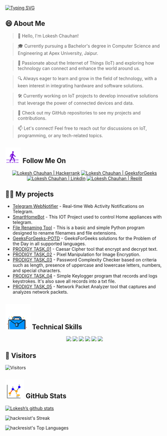 [![Typing SVG](https://readme-typing-svg.demolab.com?font=Fira+Code&pause=1000&color=6172FF&center=true&vCenter=true&random=false&width=835&lines=%F0%9F%91%8BHello+Visitors.+Welcome+Here!%F0%9F%91%8B;+%F0%9F%9A%80+Let's+create+greatness+together!+%F0%9F%9A%80;%E2%9C%A8in+the+world+of+technology+and+beyond.+%E2%9C%A8)](https://git.io/typing-svg)

## 😄 About Me
> 👋 Hello, I'm Lokesh Chauhan!

> 🎓 Currently pursuing a Bachelor's degree in Computer Science and Engineering at Apex University, Jaipur.

> 🌟 Passionate about the Internet of Things (IoT) and exploring how technology can connect and enhance the world around us.

> 🔍 Always eager to learn and grow in the field of technology, with a keen interest in integrating hardware and software solutions.

> 🛠 Currently working on IoT projects to develop innovative solutions that leverage the power of connected devices and data.

> 🔭 Check out my GitHub repositories to see my projects and contributions.

>  📫 Let's connect! Feel free to reach out for discussions on IoT, programming, or any tech-related topics.
<!--
<p align="center">
  <a href="https://www.linkedin.com/in/lokeshchauhanapex/"><img src="https://img.shields.io/badge/Linkedin-10000?style=plastic&logo=LinkedIn&logoColor=FFFFFF&labelColor=2A79D7&color=2A79D7" alt="Lokesh Chauhan  | Linkdin"/></a>
  -->
  
## ![Follow Me](/icon/follow.svg) Follow Me On 
<p>
<p align="center">
    <a href="https://www.hackerrank.com/profile/lokeshchauhan"><img src="https://img.shields.io/badge/Hackerrank-100000?style=plastic&logo=hackerrank&logoColor=FFFFFF&labelColor=42BA3D&color=0EA608" alt="Lokesh Chauhan | Hackerrank"/></a>
    <a href="https://auth.geeksforgeeks.org/user/lokeshchauhan"><img src="https://img.shields.io/badge/GeeksforGeeks-100000?style=plastic&logo=geeksforgeeks&logoColor=FFFFFF&labelColor=42BA3D&color=23891F" alt="Lokesh Chauhan | GeeksforGeeks"/></a>
  <a href="https://www.linkedin.com/in/lokeshchauhanapex/"><img src="https://img.shields.io/badge/Linkedin-10000?style=plastic&logo=LinkedIn&logoColor=FFFFFF&labelColor=2A79D7&color=2A79D7" alt="Lokesh Chauhan  | Linkdin"/></a>
   </a>
    <a href="https://replit.com/@HackResist"><img src="https://img.shields.io/badge/Replit-100000?style=plastic&logo=replit&logoColor=f26207&labelColor=051E59&color=0e1525" alt="Lokesh Chauhan | Replit"/>
    </a>



 

</p>

## 👨‍💻 My projects
* [Telegram WebNotifier](https://github.com/HackResist/Telegram_WebNotifier) - Real-time Web Activity Notifications on Telegram.
* [SmartHomeBot](https://github.com/HackResist/SmartHomeBot) - This IOT Project used to control Home appliances with telegram.
* [File Renaming Tool](https://github.com/HackResist/File-Renaming-Tool) - This is a basic and simple Python program designed to rename filenames and file extensions.
* [GeeksForGeeks-POTD](https://github.com/HackResist/GeeksForGeeks-POTD) - GeeksForGeeks solutions for the Problem of the Day in all supported languages.
* [PRODIGY TASK_01](https://github.com/HackResist/PRODIGY_CS_01) - Caesar Cipher tool that encrypt and decrypt text.
* [PRODIGY TASK_02](https://github.com/HackResist/PRODIGY_CS_02) - Pixel Manipulation for Image Encryption.
* [PRODIGY TASK_03](https://github.com/HackResist/PRODIGY_CS_03) - Password Complexity Checker based on criteria such as length, presence of uppercase and lowercase letters, numbers, and special characters.
* [PRODIGY TASK_04](https://github.com/HackResist/PRODIGY_CS_04) - Simple Keylogger program that records and logs keystrokes. It's also save all records into a txt file.
* [PRODIGY TASK_05](https://github.com/HackResist/PRODIGY_CS_05) - Network Packet Analyzer tool that captures and analyzes network packets.

## ![Technical Skills](icon/Skill.svg) Technical Skills
<p align="center">
  <a href="https://www.open-std.org/JTC1/SC22/WG14/">
    <img src="https://skillicons.dev/icons?i=c" /></a>
 <a href=https://www.oracle.com/java/">
    <img src="https://skillicons.dev/icons?i=java" /></a>
 <a href="https://isocpp.org/">
    <img src="https://skillicons.dev/icons?i=cpp" /></a>
<a href="https://www.python.org/">
    <img src="https://skillicons.dev/icons?i=py" /></a>
<a href="https://www.gnu.org/software/bash/">
    <img src="https://skillicons.dev/icons?i=bash" /></a>
  <a href="https://ecma-international.org/publications-and-standards/standards/ecma-262/">
    <img src="https://skillicons.dev/icons?i=js" /></a>
      </p>


## 👀 Visitors
![Visitors](https://moe-counter.glitch.me/get/@HackResist?theme=rule34)

## ![Github Stats](/icon/graph.svg) GitHub Stats 
[![Lokesh’s github stats](https://github-readme-stats.vercel.app/api?username=HackResist&show_icons=true&theme=dark&count_private=true)](https://github.com/HackResist)

 ![hackresist's Streak](https://github-readme-streak-stats.herokuapp.com/?user=hackresist&theme=cobalt&hide_border=false)

  ![hackresist's Top Languages](https://github-readme-stats.vercel.app/api/top-langs/?username=hackresist&theme=cobalt&show_icons=true&hide_border=false&layout=compact)

